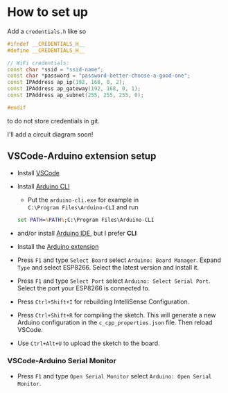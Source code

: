 # How to set up

Add a `credentials.h` like so

```C++
#ifndef __CREDENTIALS_H__
#define __CREDENTIALS_H__

// WiFi credentials:
const char *ssid = "ssid-name";
const char *password = "password-better-choose-a-good-one";
const IPAddress ap_ip(192, 168, 0, 2);
const IPAddress ap_gateway(192, 168, 0, 1);
const IPAddress ap_subnet(255, 255, 255, 0);

#endif
```

to do not store credentials in git.

I'll add a circuit diagram soon!

## VSCode-Arduino extension setup

- Install [VSCode](https://code.visualstudio.com/)
- Install [Arduino CLI](https://arduino.github.io/arduino-cli/0.21/installation/#download)
  - Put the `arduino-cli.exe` for example in\
  `C:\Program Files\Arduino-CLI` and run

  ```cmd
  set PATH=%PATH%;C:\Program Files\Arduino-CLI
  ```

- and/or install [Arduino IDE](https://www.arduino.cc/en/Main/Software), but I prefer **CLI**
- Install the [Arduino extension](https://marketplace.visualstudio.com/items?itemName=vsciot-vscode.vscode-arduino)
- Press `F1` and type `Select Board` select `Arduino: Board Manager`. Expand `Type` and select ESP8266. Select the latest version and install it.
- Press `F1` and type `Select Port` select `Arduino: Select Serial Port`. Select the port your ESP8266 is connected to.
- Press `Ctrl+Shift+I` for rebuilding IntelliSense Configuration.
- Press `Ctrl+Shift+R` for compiling the sketch. This will generate a new Arduino configuration in the `c_cpp_properties.json` file. Then reload VSCode.
- Use `Ctrl+Alt+U` to upload the sketch to the board.

### VSCode-Arduino Serial Monitor

- Press `F1` and type `Open Serial Monitor` select `Arduino: Open Serial Monitor`.
